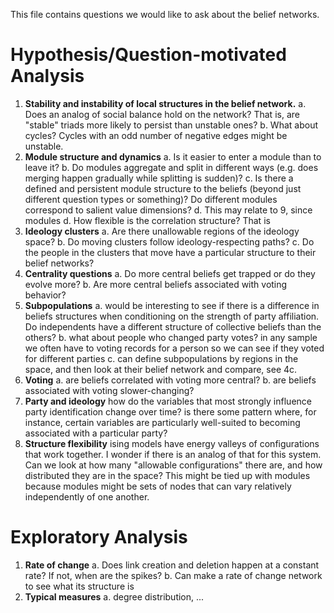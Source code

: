 This file contains questions we would like to ask about the belief networks. 

# Hypothesis/Question-motivated Analysis
1. **Stability and instability of local structures in the belief network.**
  a. Does an analog of social balance hold on the network? That is, are "stable" triads more likely to persist than unstable ones?
  b. What about cycles? Cycles with an odd number of negative edges might be unstable.
2. **Module structure and dynamics**
  a. Is it easier to enter a module than to leave it?
  b. Do modules aggregate and split in different ways (e.g. does merging happen gradually while splitting is sudden)?
  c. Is there a defined and persistent module structure to the beliefs (beyond just different question types or something)? Do different modules correspond to salient value dimensions?
  d. This may relate to 9, since modules 
  d. How flexible is the correlation structure? That is 
4. **Ideology clusters**
  a. Are there unallowable regions of the ideology space?
  b. Do moving clusters follow ideology-respecting paths?
  c. Do the people in the clusters that move have a particular structure to their belief networks?
5. **Centrality questions**
  a. Do more central beliefs get trapped or do they evolve more?
  b. Are more central beliefs associated with voting behavior?
6. **Subpopulations**
  a. would be interesting to see if there is a difference in beliefs structures when conditioning on the strength of party affiliation. Do independents have a different structure of collective beliefs than the others?
  b. what about people who changed party votes? in any sample we often have to voting records for a person so we can see if they voted for different parties
   c. can define subpopulations by regions in the space, and then look at their belief network and compare, see 4c.
7. **Voting**
  a. are beliefs correlated with voting more central?
  b. are beliefs associated with voting slower-changing?
8. **Party and ideology** how do the variables that most strongly influence party identification change over time? is there some pattern where, for instance, certain variables are particularly well-suited to becoming associated with a particular party?
9. **Structure flexibility** ising models have energy valleys of configurations that work together. I wonder if there is an analog of that for this system. Can we look at how many "allowable configurations" there are, and how distributed they are in the space? This might be tied up with modules because modules might be sets of nodes that can vary relatively independently of one another.

# Exploratory Analysis
1. **Rate of change**
  a. Does link creation and deletion happen at a constant rate? If not, when are the spikes?
  b. Can make a rate of change network to see what its structure is
2. **Typical measures**
  a. degree distribution, ...
